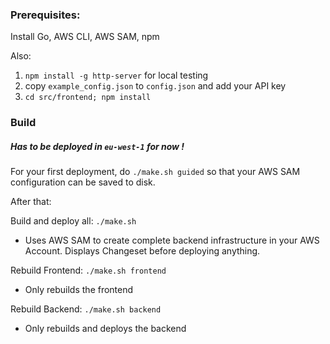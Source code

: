 ### Prerequisites:

Install Go, AWS CLI, AWS SAM, npm

Also:

1. `npm install -g http-server` for local testing
2. copy `example_config.json` to `config.json` and add your API key
3. `cd src/frontend; npm install`

### Build
##### Has to be deployed in `eu-west-1` for now !

For your first deployment, do `./make.sh guided` so that your AWS SAM configuration can be saved to disk.

After that:

Build and deploy all:  `./make.sh`
* Uses AWS SAM to create complete backend infrastructure in your AWS Account. Displays Changeset before deploying anything.


Rebuild Frontend: `./make.sh frontend`
* Only rebuilds the frontend

Rebuild Backend: `./make.sh backend`
* Only rebuilds and deploys the backend
